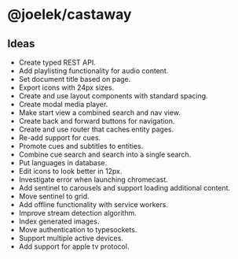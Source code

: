 # @joelek/castaway

## Ideas

* Create typed REST API.
* Add playlisting functionality for audio content.
* Set document title based on page.
* Export icons with 24px sizes.
* Create and use layout components with standard spacing.
* Create modal media player.
* Make start view a combined search and nav view.
* Create back and forward buttons for navigation.
* Create and use router that caches entity pages.
* Re-add support for cues.
* Promote cues and subtitles to entities.
* Combine cue search and search into a single search.
* Put languages in database.
* Edit icons to look better in 12px.
* Investigate error when launching chromecast.
* Add sentinel to carousels and support loading additional content.
* Move sentinel to grid.
* Add offline functionality with service workers.
* Improve stream detection algorithm.
* Index generated images.
* Move authentication to typesockets.
* Support multiple active devices.
* Add support for apple tv protocol.
